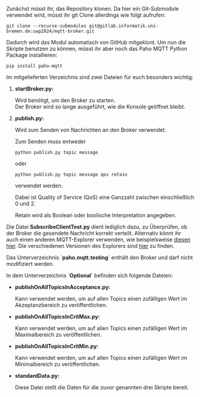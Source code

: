 
Zunächst müsst ihr, das Repository klonen. Da hier ein Git-Submodule
verwendet wird, müsst ihr git Clone allerdings wie folgt aufrufen:

```
git clone --recurse-submodules git@gitlab.informatik.uni-bremen.de:swp2024/mqtt-broker.git
```

Dadurch wird das Modul automatisch von GitHub mitgeklont. Um nun die
Skripte benutzen zu können, müsst ihr aber noch das Paho MQTT Python
Package installieren:

```
pip install paho-mqtt
```

Im mitgelieferten Verzeichnis sind zwei Dateien für euch besonders
wichtig:

1. **__startBroker.py:__**

   Wird benötigt, um den Broker zu starten.  
   Der Broker wird so lange ausgeführt, wie die Konsole geöffnet bleibt.
2. **__publish.py:__**

   Wird zum Senden von Nachrichten an den Broker verwendet.

   Zum Senden muss entweder

   ```
   python publish.py topic message
   ```

   oder

   ```
   python publish.py topic message qos retain
   ```

   verwendet werden.

   Dabei ist Quality of Service (QoS) eine Ganzzahl zwischen einschließlich 0 und 2.

   Retain wird als Boolean oder boolische Interpretation angegeben.

Die Datei **__SubscribeClientTest.py__** dient lediglich dazu, zu
Überprüfen, ob der Broker die gesendete Nachricht korrekt verteilt.
Alternativ könnt ihr auch einen anderen MQTT-Explorer verwenden, wie
beispielsweise [diesen hier](https://github.com/thomasnordquist/MQTT-Explorer/tree/v0.3.5).
Die verschiedenen Versionen des Explorers sind [hier](https://github.com/thomasnordquist/MQTT-Explorer/releases/tag/v0.3.5)
zu finden.

Das Unterverzeichnis \`**paho.mqtt.testing**\` enthält den Broker und darf nicht modifiziert werden.

In dem Unterverzeichnis \`**Optional**\` befinden sich folgende Dateien:

- **publishOnAllTopicsInAcceptance.py:**

  Kann verwendet werden, um auf allen Topics einen zufälligen Wert im Akzeptanzbereich zu veröffentlichen.
- **publishOnAllTopicsInCritMax.py:**

  Kann verwendet werden, um auf allen Topics einen zufälligen Wert im Maximalbereich zu veröffentlichen.
- **publishOnAllTopicsInCritMin.py:**

  Kann verwendet werden, um auf allen Topics einen zufälligen Wert im Minimalbereich zu veröffentlichen.
- **standardData.py:**

  Diese Datei stellt die Daten für die zuvor genannten drei Skripte bereit.
